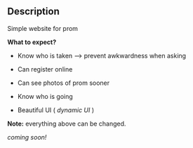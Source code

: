 ## Description

Simple website for prom

**What to expect?**

+ Know who is taken --> prevent awkwardness when asking

+ Can register online

+ Can see photos of prom sooner

+ Know who is going

+ Beautiful UI ( _dynamic UI_ )

**Note:** everything above can be changed.

_coming soon!_